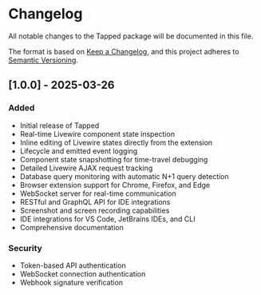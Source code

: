 # Changelog

All notable changes to the Tapped package will be documented in this file.

The format is based on [Keep a Changelog](https://keepachangelog.com/en/1.0.0/),
and this project adheres to [Semantic Versioning](https://semver.org/spec/v2.0.0.html).

## [1.0.0] - 2025-03-26

### Added

- Initial release of Tapped
- Real-time Livewire component state inspection
- Inline editing of Livewire states directly from the extension
- Lifecycle and emitted event logging
- Component state snapshotting for time-travel debugging
- Detailed Livewire AJAX request tracking
- Database query monitoring with automatic N+1 query detection
- Browser extension support for Chrome, Firefox, and Edge
- WebSocket server for real-time communication
- RESTful and GraphQL API for IDE integrations
- Screenshot and screen recording capabilities
- IDE integrations for VS Code, JetBrains IDEs, and CLI
- Comprehensive documentation

### Security

- Token-based API authentication
- WebSocket connection authentication
- Webhook signature verification
